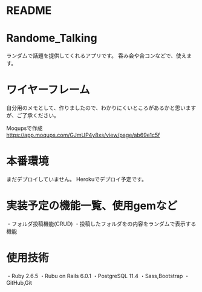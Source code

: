 # README
 
 
# Randome_Talking
 
ランダムで話題を提供してくれるアプリです。
呑み会や合コンなどで、使えます。

# ワイヤーフレーム

自分用のメモとして、作りましたので、わかりにくいところがあるかと思いますが、ご了承ください。

Moqupsで作成
https://app.moqups.com/GJmUP4y8xs/view/page/ab69e1c5f
 
# 本番環境
 
まだデプロイしていません。
Herokuでデプロイ予定です。
 
# 実装予定の機能一覧、使用gemなど
 
・フォルダ投稿機能(CRUD)
・投稿したフォルダをの内容をランダムで表示する機能


# 使用技術
 
・Ruby  2.6.5
・Rubu on Rails 6.0.1
・PostgreSQL 11.4
・Sass,Bootstrap
・GitHub,Git

